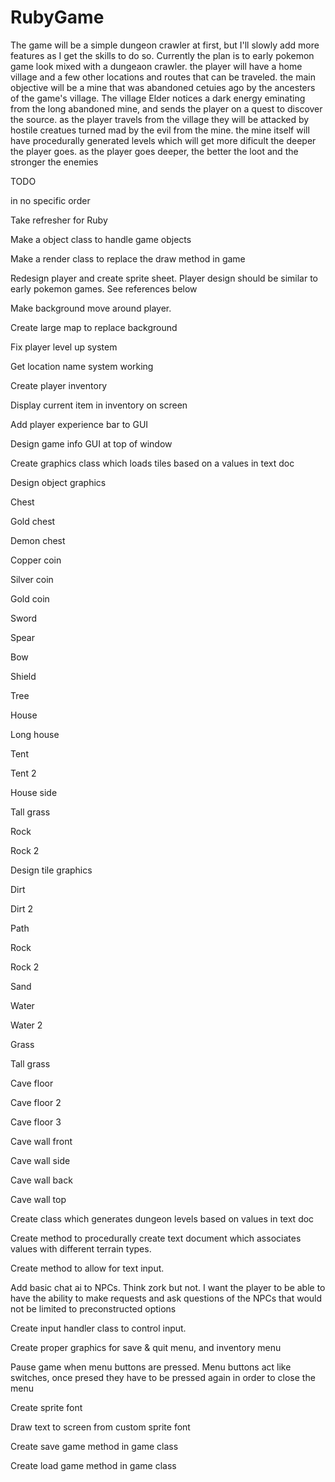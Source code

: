 # RubyGame


The game will be a simple dungeon crawler at first, but I'll slowly add more features as I get the skills to do so.
Currently the plan is to early pokemon game look mixed with a dungeaon crawler. 
the player will have a home village and a few  other locations and routes that can be traveled. 
the main objective will be a mine that was abandoned cetuies ago by the ancesters of the game's village.
The village Elder notices a dark energy eminating from the long abandoned mine, and sends the player on a quest to discover the source.
as the player travels from the village they will be attacked by hostile creatues turned mad by the evil from the mine.
the mine itself will have procedurally generated levels which will get more dificult the deeper the player goes.
as the player goes deeper, the better the loot and the stronger the enemies 

TODO

in no specific order

Take refresher for Ruby

Make a object class to handle game objects

Make a render class to replace the draw method in game

Redesign player and create sprite sheet. Player design should be similar to  early pokemon games. See references below

Make background move around player.

Create large map to replace background

Fix player level up system

Get location name system working

Create player inventory

Display current item in inventory on screen

Add player experience bar to GUI

Design game info GUI at top of window

Create graphics class which loads tiles based on a values in text doc

Design object graphics

Chest

Gold chest

Demon chest

Copper coin

Silver coin

Gold coin

Sword

Spear

Bow

Shield 

Tree 

House

Long house

Tent

Tent 2

House side

Tall grass

Rock

Rock 2

Design tile graphics

Dirt

Dirt 2

Path

Rock

Rock 2

Sand

Water 

Water 2

Grass 

Tall grass

Cave floor

Cave floor 2

Cave floor 3

Cave wall front

Cave wall side

Cave wall back

Cave wall top

Create class which generates dungeon levels based on values in text doc

Create method to procedurally create text document which associates values with different terrain types.

Create method to allow for text input.

Add basic chat ai to NPCs. Think zork but not. I want the player to be able to have the ability to make requests and ask questions of the NPCs that would not be limited to preconstructed options 

Create input handler class to control input.

Create proper graphics for save & quit menu, and inventory menu

Pause game when menu buttons are pressed. Menu buttons act like switches, once presed they have to be pressed again in order to close the menu

Create sprite font

Draw text to screen from custom sprite font

Create save game method in game class

Create load game method in game class
